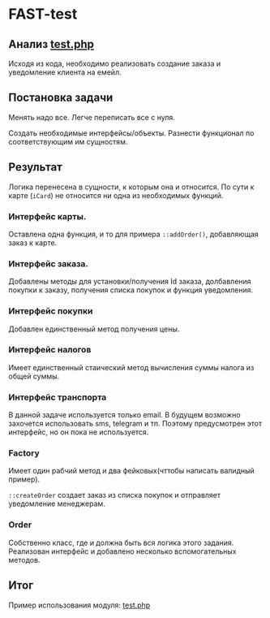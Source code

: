 # FAST-test

## Анализ [test.php](test.origin.php)

Исходя из кода, необходимо реализовать создание заказа и уведомление клиента на емейл.

## Постановка задачи

Менять надо все. Легче переписать все с нуля.

Создать необходимые интерфейсы/объекты. 
Разнести функционал по соответствующим им сущностям.

## Результат

Логика перенесена в сущности, к которым она и относится.
По сути к карте (`iCard`) не относится ни одна из необходимых функций.

### Интерфейс карты.

Оставлена одна функция, и то для примера `::addOrder()`, добавляющая заказ к карте.

### Интерфейс заказа.

Добавлены методы для установки/получения Id заказа, долбавления покупки к заказу,
получения списка покупок и функция уведомления.

### Интерфейс покупки

Добавлен единственный метод получения цены.

### Интерфейс налогов

Имеет единственный стаический метод вычисления суммы налога из общей суммы.

### Интерфейс транспорта

В данной задаче используется только email. В будущем возможно захочется использовать
sms, telegram и тп. Поэтому предусмотрен этот интерфейс, но он пока не используется.

### Factory

Имеет один рабчий метод и два фейковых(чттобы написать валидный пример).

`::createOrder` создает заказ из списка покупок и отправляет уведомление менеджерам.

### Order

Собственно класс, где и должна быть вся логика этого задания.
Реализован интерфейс и добавлено несколько вспомогательных методов.

## Итог

Пример использования модуля: [test.php](test.php)
